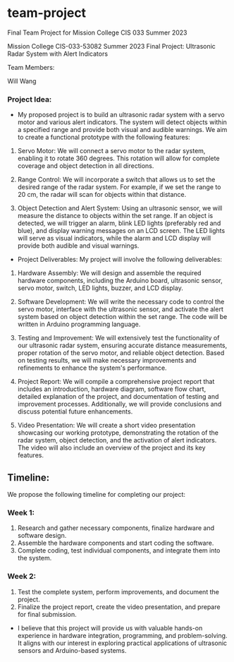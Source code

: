 # team-project

Final Team Project for Mission College CIS 033 Summer 2023

Mission College
CIS-033-53082 Summer 2023
Final Project: Ultrasonic Radar System with Alert Indicators

Team Members:

Will Wang

### Project Idea:

- My proposed project is to build an ultrasonic radar system with a servo motor and various alert indicators. The system will detect objects within a specified range and provide both visual and audible warnings. We aim to create a functional prototype with the following features:

1. Servo Motor: We will connect a servo motor to the radar system, enabling it to rotate 360 degrees. This rotation will allow for complete coverage and object detection in all directions.

2. Range Control: We will incorporate a switch that allows us to set the desired range of the radar system. For example, if we set the range to 20 cm, the radar will scan for objects within that distance.

3. Object Detection and Alert System: Using an ultrasonic sensor, we will measure the distance to objects within the set range. If an object is detected, we will trigger an alarm, blink LED lights (preferably red and blue), and display warning messages on an LCD screen. The LED lights will serve as visual indicators, while the alarm and LCD display will provide both audible and visual warnings.

- Project Deliverables:
  My project will involve the following deliverables:

1. Hardware Assembly: We will design and assemble the required hardware components, including the Arduino board, ultrasonic sensor, servo motor, switch, LED lights, buzzer, and LCD display.

2. Software Development: We will write the necessary code to control the servo motor, interface with the ultrasonic sensor, and activate the alert system based on object detection within the set range. The code will be written in Arduino programming language.

3. Testing and Improvement: We will extensively test the functionality of our ultrasonic radar system, ensuring accurate distance measurements, proper rotation of the servo motor, and reliable object detection. Based on testing results, we will make necessary improvements and refinements to enhance the system's performance.

4. Project Report: We will compile a comprehensive project report that includes an introduction, hardware diagram, software flow chart, detailed explanation of the project, and documentation of testing and improvement processes. Additionally, we will provide conclusions and discuss potential future enhancements.

5. Video Presentation: We will create a short video presentation showcasing our working prototype, demonstrating the rotation of the radar system, object detection, and the activation of alert indicators. The video will also include an overview of the project and its key features.

## Timeline:

We propose the following timeline for completing our project:
<br/>

### Week 1:

1. Research and gather necessary components, finalize hardware and software design.
2. Assemble the hardware components and start coding the software.
3. Complete coding, test individual components, and integrate them into the system.

### Week 2:

1. Test the complete system, perform improvements, and document the project.
2. Finalize the project report, create the video presentation, and prepare for final submission.

- I believe that this project will provide us with valuable hands-on experience in hardware integration, programming, and problem-solving. It aligns with our interest in exploring practical applications of ultrasonic sensors and Arduino-based systems.
